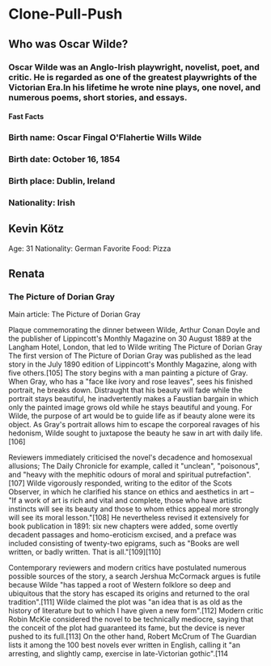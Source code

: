 
# Clone-Pull-Push

## Who was Oscar Wilde?
### Oscar Wilde was an Anglo-Irish playwright, novelist, poet, and critic. He is regarded as one of the greatest playwrights of the Victorian Era.In his lifetime he wrote nine plays, one novel, and numerous poems, short stories, and essays.
#### Fast Facts
### Birth name: Oscar Fingal O'Flahertie Wills Wilde
### Birth date: October 16, 1854
### Birth place: Dublin, Ireland
### Nationality: Irish

## Kevin Kötz
Age: 31
Nationality: German
Favorite Food: Pizza

## Renata 

### The Picture of Dorian Gray

Main article: The Picture of Dorian Gray

Plaque commemorating the dinner between Wilde, Arthur Conan Doyle and the publisher of Lippincott's Monthly Magazine on 30 August 1889 at the Langham Hotel, London, that led to Wilde writing The Picture of Dorian Gray
The first version of The Picture of Dorian Gray was published as the lead story in the July 1890 edition of Lippincott's Monthly Magazine, along with five others.[105] The story begins with a man painting a picture of Gray. When Gray, who has a "face like ivory and rose leaves", sees his finished portrait, he breaks down. Distraught that his beauty will fade while the portrait stays beautiful, he inadvertently makes a Faustian bargain in which only the painted image grows old while he stays beautiful and young. For Wilde, the purpose of art would be to guide life as if beauty alone were its object. As Gray's portrait allows him to escape the corporeal ravages of his hedonism, Wilde sought to juxtapose the beauty he saw in art with daily life.[106]

Reviewers immediately criticised the novel's decadence and homosexual allusions; The Daily Chronicle for example, called it "unclean", "poisonous", and "heavy with the mephitic odours of moral and spiritual putrefaction".[107] Wilde vigorously responded, writing to the editor of the Scots Observer, in which he clarified his stance on ethics and aesthetics in art – "If a work of art is rich and vital and complete, those who have artistic instincts will see its beauty and those to whom ethics appeal more strongly will see its moral lesson."[108] He nevertheless revised it extensively for book publication in 1891: six new chapters were added, some overtly decadent passages and homo-eroticism excised, and a preface was included consisting of twenty-two epigrams, such as "Books are well written, or badly written. That is all."[109][110]

Contemporary reviewers and modern critics have postulated numerous possible sources of the story, a search Jershua McCormack argues is futile because Wilde "has tapped a root of Western folklore so deep and ubiquitous that the story has escaped its origins and returned to the oral tradition".[111] Wilde claimed the plot was "an idea that is as old as the history of literature but to which I have given a new form".[112] Modern critic Robin McKie considered the novel to be technically mediocre, saying that the conceit of the plot had guaranteed its fame, but the device is never pushed to its full.[113] On the other hand, Robert McCrum of The Guardian lists it among the 100 best novels ever written in English, calling it "an arresting, and slightly camp, exercise in late-Victorian gothic".[114
